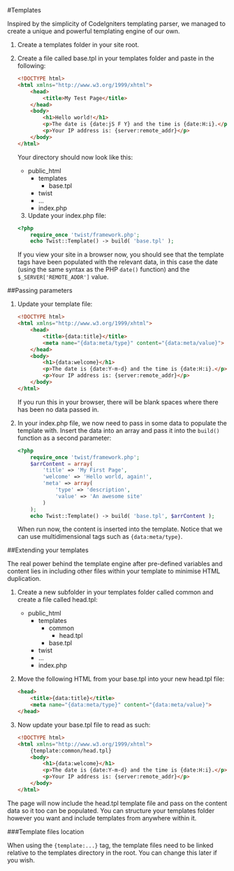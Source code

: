 #Templates

Inspired by the simplicity of CodeIgniters templating parser, we managed to create a unique and powerful templating engine of our own.

1. Create a templates folder in your site root.

2. Create a file called base.tpl in your templates folder and paste in the following:
	```html
	<!DOCTYPE html>
	<html xmlns="http://www.w3.org/1999/xhtml">
	    <head>
	        <title>My Test Page</title>
	    </head>
	    <body>
	        <h1>Hello world!</h1>
	        <p>The date is {date:jS F Y} and the time is {date:H:i}.</p>
	        <p>Your IP address is: {server:remote_addr}</p>
	    </body>
	</html>
	```

	Your directory should now look like this:

	* public_html
		* templates
			* base.tpl
		* twist
		* ...
		* index.php

	3. Update your index.php file:
	```php
	<?php
	    require_once 'twist/framework.php';
	    echo Twist::Template() -> build( 'base.tpl' );
    ```

	If you view your site in a browser now, you should see that the template tags have been populated with the relevant data, in this case the date (using the same syntax as the PHP `date()` function) and the `$_SERVER['REMOTE_ADDR']` value.

##Passing parameters

1. Update your template file:
	```html
	<!DOCTYPE html>
	<html xmlns="http://www.w3.org/1999/xhtml">
	    <head>
	        <title>{data:title}</title>
	        <meta name="{data:meta/type}" content="{data:meta/value}">
	    </head>
	    <body>
	        <h1>{data:welcome}</h1>
	        <p>The date is {date:Y-m-d} and the time is {date:H:i}.</p>
	        <p>Your IP address is: {server:remote_addr}</p>
	    </body>
	</html>
	```

	If you run this in your browser, there will be blank spaces where there has been no data passed in.

2. In your index.php file, we now need to pass in some data to populate the template with. Insert the data into an array and pass it into the `build()` function as a second parameter:
	```php
	<?php
	    require_once 'twist/framework.php';
	    $arrContent = array(
	        'title' => 'My First Page',
	        'welcome' => 'Hello world, again!',
	        'meta' => array(
	            'type' => 'description',
	            'value' => 'An awesome site'
	        )
	    );
	    echo Twist::Template() -> build( 'base.tpl', $arrContent );
    ```

	When run now, the content is inserted into the template. Notice that we can use multidimensional tags such as `{data:meta/type}`.

##Extending your templates

The real power behind the template engine after pre-defined variables and content lies in including other files within your template to minimise HTML duplication.

1. Create a new subfolder in your templates folder called common and create a file called head.tpl:
	* public_html
		* templates
			* common
				* head.tpl
			* base.tpl
		* twist
		* ...
		* index.php

2. Move the following HTML from your base.tpl into your new head.tpl file:
	```html
	<head>
	    <title>{data:title}</title>
	    <meta name="{data:meta/type}" content="{data:meta/value}">
	</head>
    ```

3. Now update your base.tpl file to read as such:
	```html
	<!DOCTYPE html>
	<html xmlns="http://www.w3.org/1999/xhtml">
	    {template:common/head.tpl}
	    <body>
	        <h1>{data:welcome}</h1>
	        <p>The date is {date:Y-m-d} and the time is {date:H:i}.</p>
	        <p>Your IP address is: {server:remote_addr}</p>
	    </body>
	</html>
	```

The page will now include the head.tpl template file and pass on the content data so it too can be populated. You can structure your templates folder however you want and include templates from anywhere within it.

###Template files location

When using the `{template:...}` tag, the template files need to be linked relative to the templates directory in the root. You can change this later if you wish.